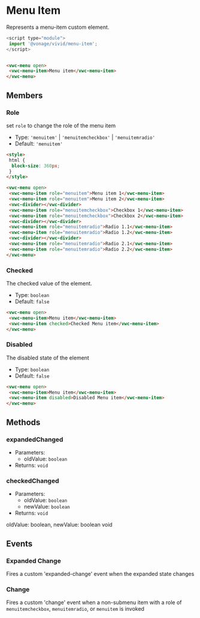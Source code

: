 # Menu Item

Represents a menu-item custom element.

```js
<script type="module">
 import '@vonage/vivid/menu-item';
</script>
```

```html preview

<vwc-menu open>
 <vwc-menu-item>Menu item</vwc-menu-item>
</vwc-menu>
```

## Members

### Role

set `role` to change the role of the menu item

- Type: `'menuitem'` | `'menuitemcheckbox'` | `'menuitemradio'`
- Default: `'menuitem'`

```html preview
<style>
 html { 
  block-size: 360px; 
 }
</style>

<vwc-menu open>
 <vwc-menu-item role="menuitem">Menu item 1</vwc-menu-item>
 <vwc-menu-item role="menuitem">Menu item 2</vwc-menu-item>
 <vwc-divider></vwc-divider>
 <vwc-menu-item role="menuitemcheckbox">Checkbox 1</vwc-menu-item>
 <vwc-menu-item role="menuitemcheckbox">Checkbox 2</vwc-menu-item>
 <vwc-divider></vwc-divider>
 <vwc-menu-item role="menuitemradio">Radio 1.1</vwc-menu-item>
 <vwc-menu-item role="menuitemradio">Radio 1.2</vwc-menu-item>
 <vwc-divider></vwc-divider>
 <vwc-menu-item role="menuitemradio">Radio 2.1</vwc-menu-item>
 <vwc-menu-item role="menuitemradio">Radio 2.2</vwc-menu-item>
</vwc-menu>
```

### Checked

The checked value of the element.

- Type: `boolean`
- Default: `false`

```html preview
<vwc-menu open>
 <vwc-menu-item>Menu item</vwc-menu-item>
 <vwc-menu-item checked>Checked Menu item</vwc-menu-item>
</vwc-menu>
```

### Disabled

The disabled state of the element

- Type: `boolean`
- Default: `false`

```html preview
<vwc-menu open>
 <vwc-menu-item>Menu item</vwc-menu-item>
 <vwc-menu-item disabled>Disabled Menu item</vwc-menu-item>
</vwc-menu>
```

<!-- ### Expanded

The expanded state of the element

- Type: `boolean`
- Default: `false` -->

## Methods

### expandedChanged

- Parameters:
  - oldValue: `boolean`
- Returns: `void`

### checkedChanged

- Parameters:
  - oldValue: `boolean`
  - newValue: `boolean`
- Returns: `void`

oldValue: boolean, newValue: boolean void

## Events

### Expanded Change

Fires a custom 'expanded-change' event when the expanded state changes

### Change

Fires a custom 'change' event when a non-submenu item with a role of `menuitemcheckbox`, `menuitemradio`, or `menuitem` is invoked
